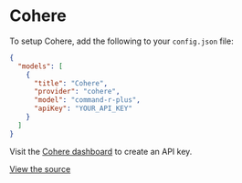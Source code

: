 # Cohere

To setup Cohere, add the following to your `config.json` file:

```json title="~/.continue/config.json"
{
  "models": [
    {
      "title": "Cohere",
      "provider": "cohere",
      "model": "command-r-plus",
      "apiKey": "YOUR_API_KEY"
    }
  ]
}
```

Visit the [Cohere dashboard](https://dashboard.cohere.com/api-keys) to create an API key.

[View the source](https://github.com/continuedev/continue/blob/main/core/llm/llms/Cohere.ts)
